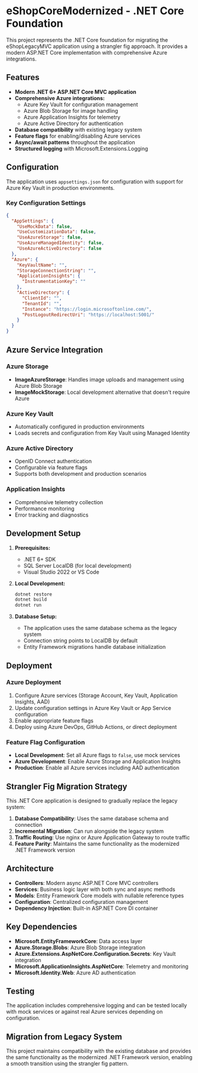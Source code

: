# eShopCoreModernized - .NET Core Foundation

This project represents the .NET Core foundation for migrating the eShopLegacyMVC application using a strangler fig approach. It provides a modern ASP.NET Core implementation with comprehensive Azure integrations.

## Features

- **Modern .NET 6+ ASP.NET Core MVC application**
- **Comprehensive Azure integrations:**
  - Azure Key Vault for configuration management
  - Azure Blob Storage for image handling
  - Azure Application Insights for telemetry
  - Azure Active Directory for authentication
- **Database compatibility** with existing legacy system
- **Feature flags** for enabling/disabling Azure services
- **Async/await patterns** throughout the application
- **Structured logging** with Microsoft.Extensions.Logging

## Configuration

The application uses `appsettings.json` for configuration with support for Azure Key Vault in production environments.

### Key Configuration Settings

```json
{
  "AppSettings": {
    "UseMockData": false,
    "UseCustomizationData": false,
    "UseAzureStorage": false,
    "UseAzureManagedIdentity": false,
    "UseAzureActiveDirectory": false
  },
  "Azure": {
    "KeyVaultName": "",
    "StorageConnectionString": "",
    "ApplicationInsights": {
      "InstrumentationKey": ""
    },
    "ActiveDirectory": {
      "ClientId": "",
      "TenantId": "",
      "Instance": "https://login.microsoftonline.com/",
      "PostLogoutRedirectUri": "https://localhost:5001/"
    }
  }
}
```

## Azure Service Integration

### Azure Storage
- **ImageAzureStorage**: Handles image uploads and management using Azure Blob Storage
- **ImageMockStorage**: Local development alternative that doesn't require Azure

### Azure Key Vault
- Automatically configured in production environments
- Loads secrets and configuration from Key Vault using Managed Identity

### Azure Active Directory
- OpenID Connect authentication
- Configurable via feature flags
- Supports both development and production scenarios

### Application Insights
- Comprehensive telemetry collection
- Performance monitoring
- Error tracking and diagnostics

## Development Setup

1. **Prerequisites:**
   - .NET 6+ SDK
   - SQL Server LocalDB (for local development)
   - Visual Studio 2022 or VS Code

2. **Local Development:**
   ```bash
   dotnet restore
   dotnet build
   dotnet run
   ```

3. **Database Setup:**
   - The application uses the same database schema as the legacy system
   - Connection string points to LocalDB by default
   - Entity Framework migrations handle database initialization

## Deployment

### Azure Deployment
1. Configure Azure services (Storage Account, Key Vault, Application Insights, AAD)
2. Update configuration settings in Azure Key Vault or App Service configuration
3. Enable appropriate feature flags
4. Deploy using Azure DevOps, GitHub Actions, or direct deployment

### Feature Flag Configuration
- **Local Development**: Set all Azure flags to `false`, use mock services
- **Azure Development**: Enable Azure Storage and Application Insights
- **Production**: Enable all Azure services including AAD authentication

## Strangler Fig Migration Strategy

This .NET Core application is designed to gradually replace the legacy system:

1. **Database Compatibility**: Uses the same database schema and connection
2. **Incremental Migration**: Can run alongside the legacy system
3. **Traffic Routing**: Use nginx or Azure Application Gateway to route traffic
4. **Feature Parity**: Maintains the same functionality as the modernized .NET Framework version

## Architecture

- **Controllers**: Modern async ASP.NET Core MVC controllers
- **Services**: Business logic layer with both sync and async methods
- **Models**: Entity Framework Core models with nullable reference types
- **Configuration**: Centralized configuration management
- **Dependency Injection**: Built-in ASP.NET Core DI container

## Key Dependencies

- **Microsoft.EntityFrameworkCore**: Data access layer
- **Azure.Storage.Blobs**: Azure Blob Storage integration
- **Azure.Extensions.AspNetCore.Configuration.Secrets**: Key Vault integration
- **Microsoft.ApplicationInsights.AspNetCore**: Telemetry and monitoring
- **Microsoft.Identity.Web**: Azure AD authentication

## Testing

The application includes comprehensive logging and can be tested locally with mock services or against real Azure services depending on configuration.

## Migration from Legacy System

This project maintains compatibility with the existing database and provides the same functionality as the modernized .NET Framework version, enabling a smooth transition using the strangler fig pattern.
